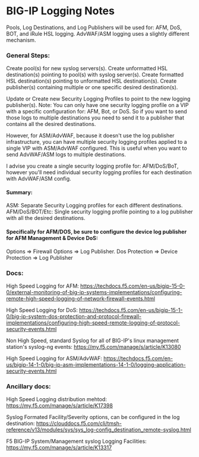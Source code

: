 # BIG-IP Logging Notes

Pools, Log Destinations, and Log Publishers will be used for: AFM, DoS, BOT, and iRule HSL logging.  AdvWAF/ASM logging uses a slightly different mechanism.
 
### General Steps:
Create pool(s) for new syslog servers(s).
Create unformatted HSL destination(s) pointing to pool(s) with syslog server(s).
Create formatted HSL destination(s) pointing to unformatted HSL destination(s).
Create publisher(s) containing multiple or one specific desired destination(s).
 
Update or Create new Security Logging Profiles to point to the new logging publisher(s).
Note: You can only have one security logging profile on a VIP with a specific configuration for: AFM, Bot, or DoS.  So if you want to send those logs to multiple destinations you need to send it to a publisher that contains all the desired destinations.

However, for ASM/AdvWAF, because it doesn't use the log publisher infrastructure, you can have multiple security logging profiles applied to a single VIP with ASM/AdvWAF configured.  This is useful when you want to send AdvWAF/ASM logs to multiple destinations.
 
I advise you create a single security logging profile for: AFM/DoS/BoT, however you'll need individual security logging profiles for each destination with AdvWAF/ASM config.

#### Summary:
ASM: Separate Security Logging profiles for each different destinations.
AFM/DoS/BOT/Etc: Single security logging profile pointing to a log publisher with all the desired destinations.
 
#### Specifically for AFM/DOS, be sure to configure the device log publisher for AFM Management & Device DoS:
Options => Firewall Options => Log Publisher.
Dos Protection => Device Protection => Log Publisher

### Docs:

High Speed Logging for AFM:
https://techdocs.f5.com/en-us/bigip-15-0-0/external-monitoring-of-big-ip-systems-implementations/configuring-remote-high-speed-logging-of-network-firewall-events.html
 
High Speed Logging for DoS:
https://techdocs.f5.com/en-us/bigip-15-1-0/big-ip-system-dos-protection-and-protocol-firewall-implementations/configuring-high-speed-remote-logging-of-protocol-security-events.html
 
Non High Speed, standard Syslog for all of BIG-IP's linux management station's syslog-ng events:
https://my.f5.com/manage/s/article/K13080
 
High Speed Logging for ASM/AdvWAF: 
https://techdocs.f5.com/en-us/bigip-14-1-0/big-ip-asm-implementations-14-1-0/logging-application-security-events.html
 

### Ancillary docs:
High Speed Logging distribution mehtod: https://my.f5.com/manage/s/article/K17398

Syslog Formated Facility/Severity options, can be configured in the log destination:
https://clouddocs.f5.com/cli/tmsh-reference/v13/modules/sys/sys_log-config_destination_remote-syslog.html

F5 BIG-IP System/Management syslog Logging Facilities:
https://my.f5.com/manage/s/article/K13317
